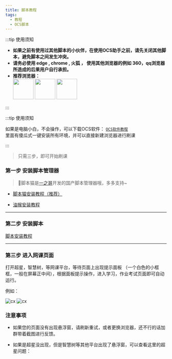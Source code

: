 ```yaml
---
title: 脚本教程
tags: 
  - 教程
  - OCS脚本
---
```

  

:::tip 使用须知
<ul class="">
  <li><b>如果之前有使用过其他脚本的小伙伴，在使用OCS助手之前，请先关闭其他脚本，避免脚本之间发生冲突。</b></li>
  <li><b>请务必使用 edge , chrome , 火狐 ， 使用其他浏览器的例如 360，qq浏览器所造成的后果用户自行承担。</b></li>
  <li>
    <b>推荐浏览器： </b>
    <div style={{display:'flex'}}>
      <img src="https://user-images.githubusercontent.com/50533276/166101769-cc4cf43a-df3f-479a-bd19-e5d4033961dd.png" width="64" height="64" />
      <img src="https://user-images.githubusercontent.com/50533276/166101774-c62bfc5a-89fc-42e2-9638-484847bb0dd7.png" width="64" height="64" />
      <img src="https://user-images.githubusercontent.com/50533276/167803215-73640293-35b7-4021-b565-36b89b8a56de.png" width="64" height="64" />
    </div>
  </li>
</ul>
 
:::


:::tip 使用须知

如果是电脑小白，不会操作，可以下载OCS软件： [`OCS软件教程`](//docs/app)  
里面有傻瓜式一键安装所有环境，并可以直接新建浏览器进行刷课

:::

> 只需三步，即可开始刷课
 

### 第一步 安装脚本管理器


> 🎉脚本猫是[一之哥](https://blog.icodef.com/)开发的国产脚本管理器哦，多多支持~

 

- <a href="https://docs.scriptcat.org/" target="_blank"> 脚本猫安装教程（推荐） </a>             

 

- <a href="/docs/脚本管理器/tampermonkey" target="_blank"> 油猴安装教程 </a>        
 

---
### 第二步 安装脚本


<a href="/docs/资源下载/script-downloads" target="_blank"> 脚本安装教程 </a>      
 

---

### 第三步 进入网课页面

打开超星，智慧树，等网课平台，等待页面上出现提示面板 （一个白色的小框框，一般在屏幕正中间），根据面板提示操作，进入学习，作业考试页面即可自动运行。

例如：

![cx](/img/cx.png)
![cx](/img/zhs.png)

### 注意事项

- 如果您的页面没有出现悬浮窗，请刷新重试，或者更换浏览器，还不行的话加群带着截图进行反馈。

- 如果是超星没出现，但是智慧树等其他平台出现了悬浮窗，可以查看这里的超星问题： 



